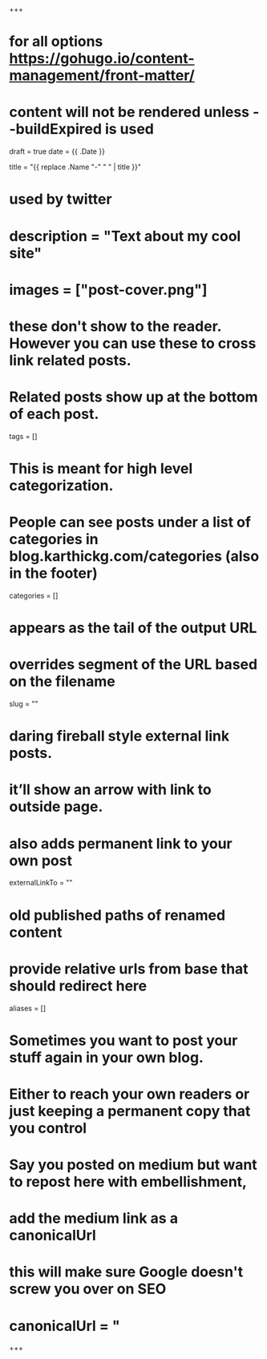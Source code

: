 +++
# for all options https://gohugo.io/content-management/front-matter/

# content will not be rendered unless --buildExpired is used 
draft = true
date = {{ .Date }}

title = "{{ replace .Name "-" " " | title }}"
# used by twitter
# description = "Text about my cool site"
# images = ["post-cover.png"]

# these don't show to the reader. However you can use these to cross link related posts. 
# Related posts show up at the bottom of each post. 
tags = []

# This is meant for high level categorization. 
# People can see posts under a list of categories in blog.karthickg.com/categories (also in the footer)
categories = []

# appears as the tail of the output URL
# overrides segment of the URL based on the filename
slug = ""

# daring fireball style external link posts. 
# it’ll show an arrow with link to outside page. 
# also adds permanent link to your own post
externalLinkTo = ""


# old published paths of renamed content
# provide relative urls from base that should redirect here
aliases = []

# Sometimes you want to post your stuff again in your own blog. 
# Either to reach your own readers or just keeping a permanent copy that you control
# Say you posted on medium but want to repost here with embellishment, 
# add the medium link as a canonicalUrl
# this will make sure Google doesn't screw you over on SEO
# canonicalUrl = "
+++


<!---
See https://blog.jkl.gg/henry-jekyll-theme/ for details on how to use Henry
--->